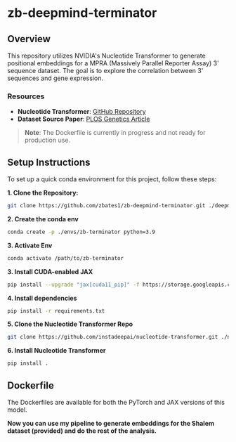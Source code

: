 # zb-deepmind-terminator

## Overview
This repository utilizes NVIDIA's Nucleotide Transformer to generate positional embeddings for a MPRA (Massively Parallel Reporter Assay) 3' sequence dataset. The goal is to explore the correlation between 3' sequences and gene expression.

### Resources
- **Nucleotide Transformer**: [GitHub Repository](https://github.com/instadeepai/nucleotide-transformer/tree/main)
- **Dataset Source Paper**: [PLOS Genetics Article](https://journals.plos.org/plosgenetics/article?id=10.1371/journal.pgen.1005147)

> **Note**: The Dockerfile is currently in progress and not ready for production use.

## Setup Instructions

To set up a quick conda environment for this project, follow these steps:

**1. Clone the Repository:**
```bash
git clone https://github.com/zbates1/zb-deepmind-terminator.git ./deepmind-terminator && cd ./deepmind-terminator
```

**2. Create the conda env**
```bash
conda create -p ./envs/zb-terminator python=3.9
```

**3. Activate Env** 
```bash
conda activate /path/to/zb-terminator
```

**3. Install CUDA-enabled JAX**
```bash
pip install --upgrade "jax[cuda11_pip]" -f https://storage.googleapis.com/jax-releases/jax_cuda_releases.html
```

**4. Install dependencies** 
```bash
pip install -r requirements.txt
```

**5. Clone the Nucleotide Transformer Repo**
```bash
git clone https://github.com/instadeepai/nucleotide-transformer.git ./nt-terminator && cd ./nt-terminator
```

**6. Install Nucleotide Transformer**
```bash
pip install .
```

## Dockerfile

The Dockerfiles are available for both the PyTorch and JAX versions of this model. 


**Now you can use my pipeline to generate embeddings for the Shalem dataset (provided) and do the rest of the analysis.** 